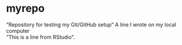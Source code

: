 # myrepo
“Repository for testing my Git/GitHub setup”
A line I wrote on my local computer  
“This is a line from RStudio”.
